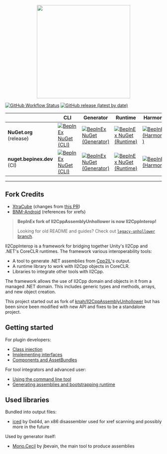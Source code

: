 <p align="center">
    <img src="logo/logo_big.svg" width="300">
</p>

[![GitHub Workflow Status](https://img.shields.io/github/actions/workflow/status/BepInEx/Il2CppInterop/dotnet.yml)](https://github.com/BepInEx/Il2CppInterop/actions/workflows/dotnet.yml)
[![GitHub release (latest by date)](https://img.shields.io/github/v/release/BepInEx/Il2CppInterop)](https://github.com/BepInEx/Il2CppInterop/releases)

|                            | CLI                                                                                                                                                                                                                           | Generator                                                                                                                                                                                                                                       | Runtime                                                                                                                                                                                                                                   | HarmonySupport                                                                                                                                                                                                                                                 |
|----------------------------|-------------------------------------------------------------------------------------------------------------------------------------------------------------------------------------------------------------------------------|-------------------------------------------------------------------------------------------------------------------------------------------------------------------------------------------------------------------------------------------------|-------------------------------------------------------------------------------------------------------------------------------------------------------------------------------------------------------------------------------------------|----------------------------------------------------------------------------------------------------------------------------------------------------------------------------------------------------------------------------------------------------------------|
| **NuGet.org** (release)    | [![BepInEx NuGet (CLI)](https://img.shields.io/nuget/v/Il2CppInterop.CLI?label=NuGet)](https://www.nuget.org/packages/Il2CppInterop.CLI)                                                                                      | [![BepInEx NuGet (Generator)](https://img.shields.io/nuget/v/Il2CppInterop.Generator?label=NuGet)](https://www.nuget.org/packages/Il2CppInterop.Generator)                                                                                      | [![BepInEx NuGet (Runtime)](https://img.shields.io/nuget/v/Il2CppInterop.Runtime?label=NuGet)](https://www.nuget.org/packages/Il2CppInterop.Runtime)                                                                                      | [![BepInEx NuGet (HarmonySupport )](https://img.shields.io/nuget/v/Il2CppInterop.HarmonySupport?label=NuGet)](https://www.nuget.org/packages/Il2CppInterop.HarmonySupport )                                                                                    |
| **nuget.bepinex.dev** (CI) | [![BepInEx NuGet (CLI)](https://img.shields.io/endpoint?color=blue&label=NuGet&url=https://shields.kzu.io/vpre/Il2CppInterop.CLI?feed=nuget.bepinex.dev/v3/index.json)](https://nuget.bepinex.dev/packages/Il2CppInterop.CLI) | [![BepInEx NuGet (Generator)](https://img.shields.io/endpoint?color=blue&label=NuGet&url=https://shields.kzu.io/vpre/Il2CppInterop.Generator?feed=nuget.bepinex.dev/v3/index.json)](https://nuget.bepinex.dev/packages/Il2CppInterop.Generator) | [![BepInEx NuGet (Runtime)](https://img.shields.io/endpoint?color=blue&label=NuGet&url=https://shields.kzu.io/vpre/Il2CppInterop.Runtime?feed=nuget.bepinex.dev/v3/index.json)](https://nuget.bepinex.dev/packages/Il2CppInterop.Runtime) | [![BepInEx NuGet (HarmonySupport)](https://img.shields.io/endpoint?color=blue&label=NuGet&url=https://shields.kzu.io/vpre/Il2CppInterop.HarmonySupport?feed=nuget.bepinex.dev/v3/index.json)](https://nuget.bepinex.dev/packages/Il2CppInterop.HarmonySupport) |

***

## Fork Credits
- [XtraCube](https://github.com/XtraCube) (changes from [this PR](https://github.com/LemonLoader/Il2CppInterop/pull/4))
- [BNM-Android](https://github.com/ByNameModding/BNM-Android) (references for xrefs)

> **BepInEx fork of Il2CppAssemblyUnhollower is now Il2CppInterop!**
>
> Looking for old README and guides? Check out [`legacy-unhollower` branch](https://github.com/BepInEx/Il2CppInterop/tree/legacy-unhollower).

Il2CppInterop is a framework for bridging together Unity's Il2Cpp and .NET's CoreCLR runtimes. The framework various interoperability tools:

* A tool to generate .NET assemblies from [Cpp2IL](https://github.com/SamboyCoding/Cpp2IL)'s output.
* A runtime library to work with Il2Cpp objects in CoreCLR.
* Libraries to integrate other tools with Il2Cpp.

The framework allows the use of Il2Cpp domain and objects in it from a managed .NET domain.
This includes generic types and methods, arrays, and new object creation.

This project started out as fork of [knah/Il2CppAssemblyUnhollower](https://github.com/knah/Il2CppAssemblyUnhollower)
but has been since been modified with new API and fixes to be a standalone project.

## Getting started

For plugin developers:

* [Class injection](https://github.com/BepInEx/Il2CppInterop/blob/master/Documentation/Class-Injection.md)
* [Implementing interfaces](https://github.com/BepInEx/Il2CppInterop/blob/master/Documentation/Implementing-Interfaces.md)
* [Components and AssetBundles](https://github.com/BepInEx/Il2CppInterop/blob/master/Documentation/Injected-Components-In-Asset-Bundles.md)

For tool integrators and advanced user:

* [Using the command line tool](https://github.com/BepInEx/Il2CppInterop/blob/master/Documentation/Command-Line-Usage.md)
* [Generating assemblies and bootstrapping runtime](https://github.com/BepInEx/Il2CppInterop/blob/master/Documentation/Integration-API.md)


## Used libraries

Bundled into output files:

* [iced](https://github.com/0xd4d/iced) by 0xd4d, an x86 disassembler used for xref scanning and possibly more in the
  future

Used by generator itself:

* [Mono.Cecil](https://github.com/jbevain/cecil) by jbevain, the main tool to produce assemblies
